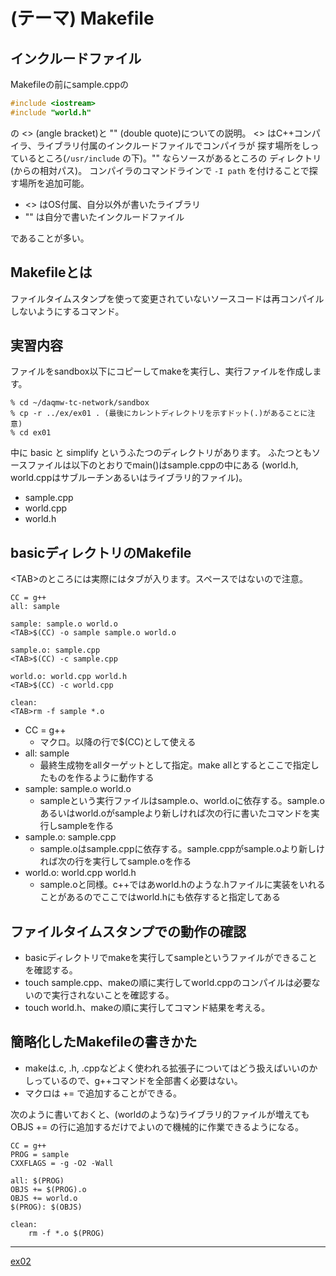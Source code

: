 (テーマ) Makefile
====================================

インクルードファイル
--------------------

Makefileの前にsample.cppの

```C++
#include <iostream>
#include "world.h"
```

の \<> (angle bracket)と "" (double quote)についての説明。
\<> はC++コンパイラ、ライブラリ付属のインクルードファイルでコンパイラが
探す場所をしっているところ(`/usr/include` の下)。"" ならソースがあるところの
ディレクトリ(からの相対パス)。
コンパイラのコマンドラインで `-I path` を付けることで探す場所を追加可能。

- \<> はOS付属、自分以外が書いたライブラリ
- "" は自分で書いたインクルードファイル

であることが多い。

Makefileとは
------------

ファイルタイムスタンプを使って変更されていないソースコードは再コンパイル
しないようにするコマンド。

実習内容
--------

ファイルをsandbox以下にコピーしてmakeを実行し、実行ファイルを作成します。

    % cd ~/daqmw-tc-network/sandbox
    % cp -r ../ex/ex01 . (最後にカレントディレクトリを示すドット(.)があることに注意)
    % cd ex01

中に basic と simplify というふたつのディレクトリがあります。
ふたつともソースファイルは以下のとおりでmain()はsample.cppの中にある
(world.h, world.cppはサブルーチンあるいはライブラリ的ファイル)。

- sample.cpp
- world.cpp
- world.h

basicディレクトリのMakefile
---------------------------

\<TAB>のところには実際にはタブが入ります。スペースではないので注意。

    CC = g++
    all: sample

    sample: sample.o world.o
    <TAB>$(CC) -o sample sample.o world.o

    sample.o: sample.cpp
    <TAB>$(CC) -c sample.cpp

    world.o: world.cpp world.h
    <TAB>$(CC) -c world.cpp

    clean:
    <TAB>rm -f sample *.o

- CC = g++
    - マクロ。以降の行で$(CC)として使える
- all: sample
    - 最終生成物をallターゲットとして指定。make allとするとここで指定したものを作るように動作する
- sample: sample.o world.o
    - sampleという実行ファイルはsample.o、world.oに依存する。sample.oあるいはworld.oがsampleより新しければ次の行に書いたコマンドを実行しsampleを作る
- sample.o: sample.cpp
    - sample.oはsample.cppに依存する。sample.cppがsample.oより新しければ次の行を実行してsample.oを作る
- world.o: world.cpp world.h
    - sample.oと同様。c++ではあworld.hのような.hファイルに実装をいれることがあるのでここではworld.hにも依存すると指定してある

ファイルタイムスタンプでの動作の確認
------------------------------------

- basicディレクトリでmakeを実行してsampleというファイルができることを確認する。
- touch sample.cpp、makeの順に実行してworld.cppのコンパイルは必要ないので実行されないことを確認する。
- touch world.h、makeの順に実行してコマンド結果を考える。

簡略化したMakefileの書きかた
----------------------------

- makeは.c, .h, .cppなどよく使われる拡張子についてはどう扱えばいいのかしっているので、g++コマンドを全部書く必要はない。
- マクロは += で追加することができる。

次のように書いておくと、(worldのような)ライブラリ的ファイルが増えてもOBJS += の行に追加するだけでよいので機械的に作業できるようになる。

    CC = g++
    PROG = sample
    CXXFLAGS = -g -O2 -Wall

    all: $(PROG)
    OBJS += $(PROG).o
    OBJS += world.o
    $(PROG): $(OBJS)

    clean:
        rm -f *.o $(PROG)

---

[ex02](../ex02/)
